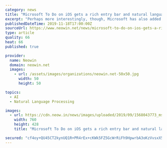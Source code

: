 ```yaml
---
category: news
title: "Microsoft To Do on iOS gets a rich entry bar and natural language processing"
excerpt: "Perhaps more interestingly, though, Microsoft has also added natural language processing to the entry bar, and that feature is exclusive to iOS for now. This means that, if you write down a task include words like \"tomorrow\" or \"tonight\", To Do will ..."
publishedDateTime: 2019-11-18T17:00:00Z
sourceUrl: https://www.neowin.net/news/microsoft-to-do-on-ios-gets-a-rich-entry-bar-and-natural-language-processing
type: article
quality: 66
heat: 66
published: true

provider:
  name: Neowin
  domain: neowin.net
  images:
    - url: /assets/images/organizations/neowin.net-50x50.jpg
      width: 50
      height: 50

topics:
  - AI
  - Natural Language Processing

images:
  - url: https://cdn.neow.in/news/images/uploaded/2019/09/1568043773_mstodo_story.jpg
    width: 760
    height: 428
    title: "Microsoft To Do on iOS gets a rich entry bar and natural language processing"

secured: "cf4oy+QU45CT2kynUQ1R+PR4rEx+cKWk5FZ5GcWrRiFh9HpwrbA3oKzVvsxX5a+jK44GZATb2bQvMZr7suAcyHVR3s6g/NxvGgixp0gVjaFPnbAFkm6q2EvTkqUQwvkh7364IXXg3h/x9BfwcUCj1oewYK4mz49Fu3ZYlLbAwLN3OaLtSVd04mcx+cnoBSlImq9OxXSI0AQAUNvgaQ0nIlREHknA+Q/sABzVL7eZTy+byvdyhbuN49nWDrPKfTXGNDhjbvOAPCytg7zyn9qCBA==;NhrlGyYpraEjqnEb5TKkfw=="
---
```



